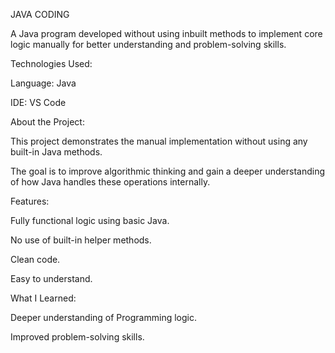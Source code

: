 JAVA CODING

A Java program developed without using inbuilt methods to implement core logic manually for better understanding and problem-solving skills.

Technologies Used:

Language: Java

IDE: VS Code


About the Project:

This project demonstrates the manual implementation without using any built-in Java methods.

The goal is to improve algorithmic thinking and gain a deeper understanding of how Java handles these operations internally.


Features:

Fully functional logic using basic Java.

No use of built-in helper methods.

Clean code.

Easy to understand.


What I Learned:

Deeper understanding of Programming logic.

Improved problem-solving skills.
